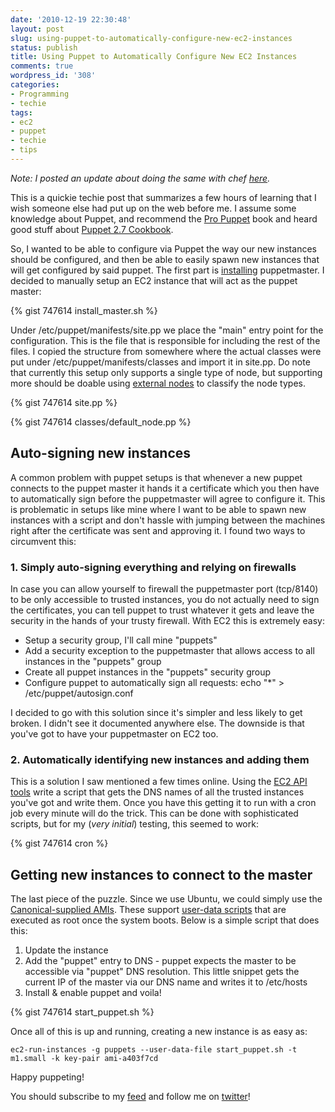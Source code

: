 ```yaml
---
date: '2010-12-19 22:30:48'
layout: post
slug: using-puppet-to-automatically-configure-new-ec2-instances
status: publish
title: Using Puppet to Automatically Configure New EC2 Instances
comments: true
wordpress_id: '308'
categories:
- Programming
- techie
tags:
- ec2
- puppet
- techie
- tips
---
```


_Note: I posted an update about doing the same with chef [here](/2011/03/07/using-chef-to-automatically-configure-new-ec2-instances/)._

This is a quickie techie post that summarizes a few hours of learning that I wish someone else had put up on the web before me. I assume some knowledge about Puppet, and recommend the [Pro Puppet](http://www.amazon.com/gp/product/1430230576/ref=as_li_tf_tl?ie=UTF8&tag=thcodu02-20&linkCode=as2&camp=217145&creative=399381&creativeASIN=1430230576)<img src="http://www.assoc-amazon.com/e/ir?t=thcodu02-20&l=as2&o=1&a=1430230576&camp=217145&creative=399381" style="width: 0; height: 0; display: none; border: none !important;"> book and heard good stuff about [Puppet 2.7 Cookbook](http://www.amazon.com/gp/product/1849515387/ref=as_li_ss_tl?ie=UTF8&tag=thcodu02-20&linkCode=as2&camp=1789&creative=390957&creativeASIN=1849515387)<img src="http://www.assoc-amazon.com/e/ir?t=thcodu02-20&l=as2&o=1&a=1849515387" style="width: 0; height: 0; display: none; border: none !important;">.

So, I wanted to be able to configure via Puppet the way our new instances should be configured, and then be able to easily spawn new instances that will get configured by said puppet. The first part is [installing](https://help.ubuntu.com/10.10/serverguide/C/puppet.html) puppetmaster. I decided to manually setup an EC2 instance that will act as the puppet master:

{% gist 747614 install_master.sh %}

Under /etc/puppet/manifests/site.pp we place the "main" entry point for the configuration. This is the file that is responsible for including the rest of the files. I copied the structure from somewhere where the actual classes were put under /etc/puppet/manifests/classes and import it in site.pp. Do note that currently this setup only supports a single type of node, but supporting more should be doable using [external nodes](http://docs.puppetlabs.com/guides/external_nodes.html) to classify the node types.

{% gist 747614 site.pp %}

{% gist 747614 classes/default_node.pp %}


## Auto-signing new instances


A common problem with puppet setups is that whenever a new puppet connects to the puppet master it hands it a certificate which you then have to automatically sign before the puppetmaster will agree to configure it. This is problematic in setups like mine where I want to be able to spawn new instances with a script and don't hassle with jumping between the machines right after the certificate was sent and approving it. I found two ways to circumvent this:


### 1. Simply auto-signing everything and relying on firewalls


In case you can allow yourself to firewall the puppetmaster port (tcp/8140) to be only accessible to trusted instances, you do not actually need to sign the certificates, you can tell puppet to trust whatever it gets and leave the security in the hands of your trusty firewall. With EC2 this is extremely easy:

  * Setup a security group, I'll call mine "puppets"
  * Add a security exception to the puppetmaster that allows access to all instances in the "puppets" group
  * Create all puppet instances in the "puppets" security group
  * Configure puppet to automatically sign all requests: echo "*" > /etc/puppet/autosign.conf

I decided to go with this solution since it's simpler and less likely to get broken. I didn't see it documented anywhere else. The downside is that you've got to have your puppetmaster on EC2 too.


### 2. Automatically identifying new instances and adding them


This is a solution I saw mentioned a few times online. Using the [EC2 API tools](http://aws.amazon.com/developertools/351?_encoding=UTF8&jiveRedirect=1) write a script that gets the DNS names of all the trusted instances you've got and write them. Once you have this getting it to run with a cron job every minute will do the trick. This can be done with sophisticated scripts, but for my (_very initial_) testing, this seemed to work:

{% gist 747614 cron %}


## Getting new instances to connect to the master


The last piece of the puzzle. Since we use Ubuntu, we could simply use the [Canonical-supplied AMIs](http://alestic.com/2009/04/official-ubuntu-ec2). These support [user-data scripts](http://alestic.com/2009/06/ec2-user-data-scripts) that are executed as root once the system boots. Below is a simple script that does this:

	
  1. Update the instance
  2. Add the "puppet" entry to DNS - puppet expects the master to be accessible via "puppet" DNS resolution. This little snippet gets the current IP of the master via our DNS name and writes it to /etc/hosts
  3. Install & enable puppet and voila!

{% gist 747614 start_puppet.sh %}

Once all of this is up and running, creating a new instance is as easy as:

    ec2-run-instances -g puppets --user-data-file start_puppet.sh -t m1.small -k key-pair ami-a403f7cd

Happy puppeting!

You should subscribe to my [feed](http://feeds.feedburner.com/TheCodeDump) and follow me on [twitter](http://twitter.com/avivby)!
